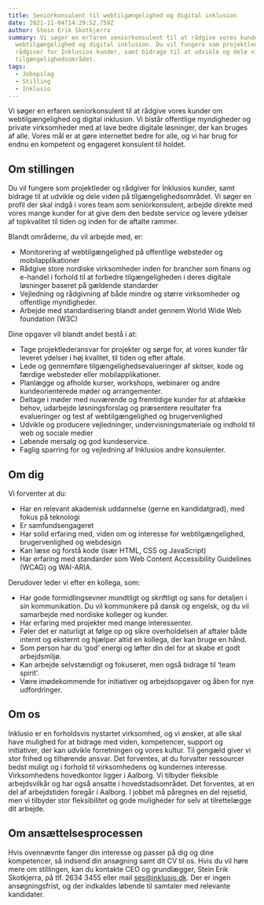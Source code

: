 ```yaml
---
title: Seniorkonsulent til webtilgængelighed og digital inklusion
date: 2021-11-04T14:29:52.759Z
author: Stein Erik Skotkjerra
summary: Vi søger en erfaren seniorkonsulent til at rådgive vores kunder om
  webtilgængelighed og digital inklusion. Du vil fungere som projektleder og
  rådgiver for Inklusios kunder, samt bidrage til at udvikle og dele viden på
  tilgængelighedsområdet.
tags:
  - Jobopslag
  - Stilling
  - Inklusio
---
```

Vi søger en erfaren seniorkonsulent til at rådgive vores kunder om webtilgængelighed og digital inklusion. Vi bistår offentlige myndigheder og private virksomheder med at lave bedre digitale løsninger, der kan bruges af alle. Vores mål er at gøre internettet bedre for alle, og vi har brug for endnu en kompetent og engageret konsulent til holdet.

## Om stillingen

Du vil fungere som projektleder og rådgiver for Inklusios kunder, samt bidrage til at udvikle og dele viden på tilgængelighedsområdet.
Vi søger en profil der skal indgå i vores team som seniorkonsulent, arbejde direkte med vores mange kunder for at give dem den bedste service og levere ydelser af topkvalitet til tiden og inden for de aftalte rammer.

Blandt områderne, du vil arbejde med, er:
* Monitorering af webtilgængelighed på offentlige websteder og mobilapplikationer
* Rådgive store nordiske virksomheder inden for brancher som finans og e-handel i forhold til at forbedre tilgængeligheden i deres digitale løsninger baseret på gældende standarder 
* Vejledning og rådgivning af både mindre og større virksomheder og offentlige myndigheder.
* Arbejde med standardisering blandt andet gennem World Wide Web foundation (W3C)

Dine opgaver vil blandt andet bestå i at:
* Tage projektlederansvar for projekter og sørge for, at vores kunder får leveret ydelser i høj kvalitet, til tiden og efter aftale.
* Lede og gennemføre tilgængelighedsevalueringer af skitser, kode og færdige websteder eller mobilapplikationer.
* Planlægge og afholde kurser, workshops, webinarer og andre kundeorienterede møder og arrangementer.
* Deltage i møder med nuværende og fremtidige kunder for at afdække behov, udarbejde løsningsforslag og præsentere resultater fra evalueringer og test af webtilgængelighed og brugervenlighed
* Udvikle og producere vejledninger, undervisningsmateriale og indhold til web og sociale medier
* Løbende mersalg og god kundeservice.
* Faglig sparring for og vejledning af Inklusios andre konsulenter.
## Om dig
Vi forventer at du: 
* Har en relevant akademisk uddannelse (gerne en kandidatgrad), med fokus på teknologi
* Er samfundsengageret 
* Har solid erfaring med, viden om og interesse for webtilgængelighed, brugervenlighed og webdesign
* Kan læse og forstå kode (især HTML, CSS og JavaScript)
* Har erfaring med standarder som Web Content Accessibility Guidelines (WCAG) og WAI-ARIA.

Derudover leder vi efter en kollega, som:
* Har gode formidlingsevner mundtligt og skriftligt og sans for detaljen i sin kommunikation. Du vil kommunikere på dansk og engelsk, og du vil samarbejde med nordiske kolleger og kunder.
* Har erfaring med projekter med mange interessenter.
* Føler det er naturligt at følge op og sikre overholdelsen af aftaler både internt og eksternt og hjælper altid en kollega, der kan bruge en hånd.
* Som person har du ‘god’ energi og løfter din del for at skabe et godt arbejdsmiljø.
* Kan arbejde selvstændigt og fokuseret, men også bidrage til ‘team spirit’.
* Være imødekommende for initiativer og arbejdsopgaver og åben for nye udfordringer.

## Om os
Inklusio er en forholdsvis nystartet virksomhed, og vi ønsker, at alle skal have mulighed for at bidrage med viden, kompetencer, support og initiativer, der kan udvikle forretningen og vores kultur. Til gengæld giver vi stor frihed og tilhørende ansvar. Det forventes, at du forvalter ressourcer bedst muligt og i forhold til virksomhedens og kundernes interesse.
Virksomhedens hovedkontor ligger i Aalborg. Vi tilbyder fleksible arbejdsvilkår og har også ansatte i hovedstadsområdet. Det forventes, at en del af arbejdstiden foregår i Aalborg.
I jobbet må påregnes en del rejsetid, men vi tilbyder stor fleksibilitet og gode muligheder for selv at tilrettelægge dit arbejde.

## Om ansættelsesprocessen
Hvis ovennævnte fanger din interesse og passer på dig og dine kompetencer, så indsend din ansøgning samt dit CV til os. Hvis du vil høre mere om stillingen, kan du kontakte CEO og grundlægger, Stein Erik Skotkjerra, på tlf.  2634 3455 eller mail ses@inklusio.dk. Der er ingen ansøgningsfrist, og der indkaldes løbende til samtaler med relevante kandidater.